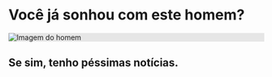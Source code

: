 <!DOCTYPE html>
<html>
<head>
    <meta charset="UTF-8">
    <title>Exemplo de Centralização</title>
    <!-- Outras informações e links a CSS externos podem ser adicionados aqui -->
</head>
<body>
    <h1>Você já sonhou com este homem?</h1>
    <!-- A imagem já possui o estilo de centralização -->
    <img src="https://camo.githubusercontent.com/3444a3f24e65a31a5419a5678febb76c14ce7aa58536293b865c1680174f11f2/68747470733a2f2f656e637279707465642d74626e302e677374617469632e636f6d2f696d616765733f713d74626e3a414e643947635473346b386449667574726e5035676e4c67786c37654d7032756d6268666e386f5537772673" 
         alt="Imagem do homem" 
         style="display: block; margin: auto; background-color: hsl(0, 0%, 90%); transition: background-color 300ms;">
    <h2>Se sim, tenho péssimas notícias.</h2>
</body>
</html>
